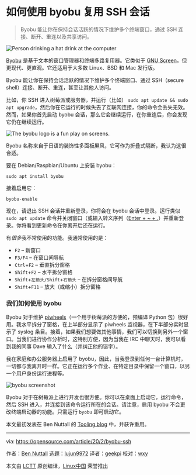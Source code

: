 [#]: collector: (lujun9972)
[#]: translator: (geekpi)
[#]: reviewer: (wxy)
[#]: publisher: ( )
[#]: url: ( )
[#]: subject: (How to use byobu to multiplex SSH sessions)
[#]: via: (https://opensource.com/article/20/2/byobu-ssh)
[#]: author: (Ben Nuttall https://opensource.com/users/bennuttall)

如何使用 byobu 复用 SSH 会话
======

> Byobu 能让你在保持会话活跃的情况下维护多个终端窗口，通过 SSH 连接、断开、重连以及共享访问。

![Person drinking a hat drink at the computer][1]

[Byobu][2] 是基于文本的窗口管理器和终端多路复用器。它类似于 [GNU Screen][3]，但更现代、更直观。它还适用于大多数 Linux、BSD 和 Mac 发行版。

Byobu 能让你在保持会话活跃的情况下维护多个终端窗口、通过 SSH（secure shell）连接、断开、重连，甚至让其他人访问。

比如，你 SSH 进入树莓派或服务器，并运行（比如） `sudo apt update && sudo apt upgrade`，然后你在它运行的时候失去了互联网连接，你的命令会丢失无效。然而，如果你首先启动 byobu 会话，那么它会继续运行，在你重连后，你会发现它仍在继续运行。

![The byobu logo is a fun play on screens.][4]

Byobu 名称来自于日语的装饰性多面板屏风，它可作为折叠式隔断，我认为这很合适。

要在 Debian/Raspbian/Ubuntu 上安装 byobu：

```
sudo apt install byobu
```

接着启用它：

```
byobu-enable
```

现在，请退出 SSH 会话并重新登录，你将会在 byobu 会话中登录。运行类似 `sudo apt update` 命令并关闭窗口（或输入转义序列（[Enter + ~ + .][5]）并重新登录。你将看到更新命令在你离开后还在运行。

有*很多*我不常使用的功能。我通常使用的是：

  * `F2` – 新窗口
  * `F3/F4` – 在窗口间导航
  * `Ctrl`+`F2` – 垂直拆分窗格
  * `Shift`+`F2` – 水平拆分窗格
  * `Shift`+`左箭头/Shift`+`右箭头` – 在拆分窗格间导航
  * `Shift`+`F11` – 放大（或缩小）拆分窗格

### 我们如何使用 byobu

Byobu 对于维护 [piwheels][6]（一个用于树莓派的方便的，预编译 Python 包）很好用。我水平拆分了窗格，在上半部分显示了 piwheels 监视器，在下半部分实时显示了 syslog 条目。接着，如果我们想要做其他事情，我们可以切换到另外一个窗口。当我们进行协作分析时，这特别方便，因为当我在 IRC 中聊天时，我可以看到我的同事 Dave 输入了什么（并纠正他的错字）。

我在家庭和办公服务器上启用了 byobu，因此，当我登录到任何一台计算机时，一切都与我离开时一样。它正在运行多个作业、在特定目录中保留一个窗口，以另一个用户身份运行进程等。

![byobu screenshot][7]

Byobu 对于在树莓派上进行开发也很方便。你可以在桌面上启动它，运行命令，然后 SSH 进入，并连接到该命令运行所在的会话。请注意，启用 byobu 不会更改终端启动器的功能。只需运行 `byobu` 即可启动它。

本文最初发表在 Ben Nuttall 的 [Tooling blog][8] 中，并获许重用。

--------------------------------------------------------------------------------

via: https://opensource.com/article/20/2/byobu-ssh

作者：[Ben Nuttall][a]
选题：[lujun9972][b]
译者：[geekpi](https://github.com/geekpi)
校对：[wxy](https://github.com/wxy)

本文由 [LCTT](https://github.com/LCTT/TranslateProject) 原创编译，[Linux中国](https://linux.cn/) 荣誉推出

[a]: https://opensource.com/users/bennuttall
[b]: https://github.com/lujun9972
[1]: https://opensource.com/sites/default/files/styles/image-full-size/public/lead-images/coffee_tea_laptop_computer_work_desk.png?itok=D5yMx_Dr (Person drinking a hat drink at the computer)
[2]: https://byobu.org/
[3]: http://www.gnu.org/software/screen/
[4]: https://opensource.com/sites/default/files/uploads/byobu.png (byobu screen)
[5]: https://www.google.com/search?client=ubuntu&channel=fs&q=Enter-tilde-dot&ie=utf-8&oe=utf-8
[6]: https://opensource.com/article/20/1/piwheels
[7]: https://opensource.com/sites/default/files/uploads/byobu-screenshot.png (byobu screenshot)
[8]: https://tooling.bennuttall.com/byobu/
